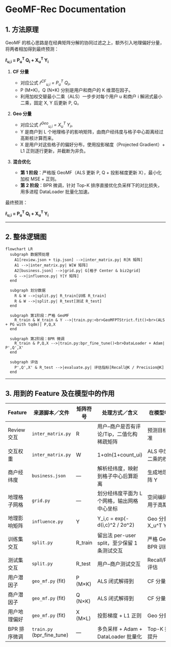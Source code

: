 # GeoMF-Rec Documentation

## 1. 方法原理

GeoMF 的核心思路是在经典矩阵分解的协同过滤之上，额外引入地理偏好分量，将两者相加得到最终预测：

**r̂<sub>u,i</sub> = P<sub>u</sub><sup>T</sup> Q<sub>i</sub> + X<sub>u</sub><sup>T</sup> Y<sub>i</sub>**

1. **CF 分量**  
   - 对应公式 *r̂<sup>CF</sup><sub>u,i</sub> = P<sub>u</sub><sup>T</sup> Q<sub>i</sub>*。  
   - P (M×K)，Q (N×K) 分别是用户和商户的 K 维潜在因子。  
   - 利用加权交替最小二乘（ALS）一步步对每个用户 u 和商户 i 解闭式最小二乘，固定 X, Y 后更新 P, Q。

2. **Geo 分量**  
   - 对应公式 *r̂<sup>Geo</sup><sub>u,i</sub> = X<sub>u</sub><sup>T</sup> Y<sub>i</sub>*。  
   - Y 是商户到 L 个地理格子的影响矩阵，由商户经纬度与格子中心距离经过高斯核计算而来。  
   - X 是用户对这些格子的偏好分布，使用投影梯度（Projected Gradient）+ L1 正则逐行更新，并截断为非负。

3. **混合优化**  
   - **第 1 阶段**：严格版 GeoMF（ALS 更新 P, Q + 投影梯度更新 X），最小化加权 MSE + 正则。  
   - **第 2 阶段**：BPR 微调，针对 Top-K 排序直接优化负采样下的对比损失，用多进程 DataLoader 批量化加速。

最终预测：

**r̂<sub>u,i</sub> = P<sub>u</sub><sup>T</sup> Q<sub>i</sub> + X<sub>u</sub><sup>T</sup> Y<sub>i</sub>**

---

## 2. 整体逻辑图

```mermaid
flowchart LR
  subgraph 数据预处理
    A1[review.json + tip.json] -->|inter_matrix.py| R[R 矩阵]
    A1 -->|inter_matrix.py| W[W 矩阵]
    A2[business.json] -->|grid.py| G[格子 Center & biz2grid]
    G -->|influence.py| Y[Y 矩阵]
  end

  subgraph 划分数据
    R & W -->|split.py| R_train[训练 R_train]
    R & W -->|split.py| R_test[测试 R_test]
  end

  subgraph 第1阶段：严格 GeoMF
    R_train & W_train & Y -->|train.py:<br>GeoMFPTStrict.fit()<br>(ALS + PG with tqdm)| P,Q,X
  end

  subgraph 第2阶段：BPR 微调
    R_train & P,Q,X -->|train.py:bpr_fine_tune()<br>DataLoader + Adam| P',Q',X'
  end

  subgraph 评估
    P',Q',X' & R_test -->|evaluate.py| 评估指标[Recall@K / Precision@K]
  end
```

---

## 3. 用到的 Feature 及在模型中的作用

| Feature            | 来源脚本／文件         | 矩阵符号                  | 处理方式／含义                                           | 在模型中的角色                        |
|--------------------|------------------------|---------------------------|--------------------------------------------------------|---------------------------------------|
| Review 交互        | `inter_matrix.py`      | R                         | 用户–商户是否有评论/Tip，二值化构稀疏矩阵               | 预测目标 r̂ 的基准                     |
| 交互权重           | `inter_matrix.py`      | W                         | 1+αln(1+count_ui)                                       | ALS 中加权最小二乘的权重               |
| 商户经纬度         | `business.json`        | —                         | 解析经纬度，映射到格子中心后算距离                       | 生成地理影响矩阵 Y                     |
| 地理格子网格       | `grid.py`              | —                         | 划分经纬度平面为 L 个网格，输出网格中心坐标               | 空间编码基准，用于高斯核                |
| 地理影响矩阵       | `influence.py`         | Y                         | Y_i,c = exp(-d(i,c)^2 / 2σ^2)                           | Geo 分量预测：X_u^T Y_i                |
| 训练集交互         | `split.py`             | R_train                   | 留出法 per-user split，至少保留 1 条测试交互             | 严格 GeoMF & BPR 训练输入             |
| 测试集交互         | `split.py`             | R_test                    | 用户–商户测试交互                                       | Recall/Precision 评估                 |
| 用户潜因子         | `geo_mf.py` (fit)      | P (M×K)                   | ALS 闭式解得到                                        | CF 分量                               |
| 商户潜因子         | `geo_mf.py` (fit)      | Q (N×K)                   | ALS 闭式解得到                                        | CF 分量                               |
| 用户地理偏好       | `geo_mf.py` (fit)      | X (M×L)                   | 投影梯度 + L1 正则                                     | Geo 分量                              |
| BPR 排序微调       | `train.py` (bpr_fine_tune) | —                     | 多负采样 + Adam + DataLoader 批量化                     | Top-K 推荐效果提升                     |